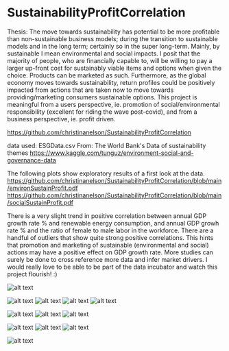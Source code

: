 # SustainabilityProfitCorrelation

Thesis: The move towards sustainability has potential to be more profitable than non-sustainable business models; during the transition to sustainable models and in the long term; certainly so in the super long-term. Mainly, by sustainable I mean environmental and social impacts. I posit that the majority of people, who are financially capable to, will be willing to pay a larger up-front cost for sustainably viable items and options when given the choice. Products can be marketed as such. Furthermore, as the global economy moves towards sustainability, return profiles could be positively impacted from actions that are taken now to move towards providing/marketing consumers sustainable options. This project is meaningful from a users perspective, ie. promotion of social/environmental responsibility (excellent for riding the wave post-covid), and from a business perspective, ie. profit driven.

https://github.com/christinanelson/SustainabilityProfitCorrelation

data used: ESGData.csv
From: The World Bank's Data of sustainability themes
https://www.kaggle.com/tunguz/environment-social-and-governance-data

The following plots show exploratory results of a first look at the data.
https://github.com/christinanelson/SustainabilityProfitCorrelation/blob/main/environSustainProfit.pdf
https://github.com/christinanelson/SustainabilityProfitCorrelation/blob/main/socialSustainProfit.pdf

There is a very slight trend in positive correlation between annual GDP growth rate % and renewable energy consumption, and annual GDP growh rate % and the ratio of female to male labor in the workforce. There are a handful of outliers that show quite strong positive correlations. This hints that promotion and marketing of sustainable (environmental and social) actions may have a positive effect on GDP growth rate. More studies can surely be done to cross reference more data and infer market drivers. I would really love to be able to be part of the data incubator and watch this project flourish! :)


![alt text](https://github.com/christinanelson/SustainabilityProfitCorrelation/blob/main/Plots/environSustainProfit.png?raw=true)

![alt text](https://github.com/christinanelson/SustainabilityProfitCorrelation/blob/main/Plots/environSustainProfit_highIncome.png?raw=true)
![alt text](https://github.com/christinanelson/SustainabilityProfitCorrelation/blob/main/Plots/environSustainProfit_lowIncome.png?raw=true)
![alt text](https://github.com/christinanelson/SustainabilityProfitCorrelation/blob/main/Plots/environSustainProfit_lowMidIncome.png?raw=true)
![alt text](https://github.com/christinanelson/SustainabilityProfitCorrelation/blob/main/Plots/environSustainProfit_uppMidIncome.png?raw=true)


![alt text](https://github.com/christinanelson/SustainabilityProfitCorrelation/blob/main/Plots/USA_GDP_timeseries_1961-2013.png?raw=true)
![alt text](https://github.com/christinanelson/SustainabilityProfitCorrelation/blob/main/Plots/boxplot-forecast-2013_USA_GDP.png?raw=true)
![alt text](https://github.com/christinanelson/SustainabilityProfitCorrelation/blob/main/Plots/USA_GDP_2014-2019_real.png?raw=true)


![alt text](https://github.com/christinanelson/SustainabilityProfitCorrelation/blob/main/Plots/USA_GDP_timeseries_1961-2009.png?raw=true)
![alt text](https://github.com/christinanelson/SustainabilityProfitCorrelation/blob/main/Plots/boxplot-forecast-2009_USA_GDP.png?raw=true)
![alt text](https://github.com/christinanelson/SustainabilityProfitCorrelation/blob/main/Plots/USA_GDP_2010-2019_real.png?raw=true)


![alt text](https://github.com/christinanelson/SustainabilityProfitCorrelation/blob/main/Plots/USA_GDP+RenewableEnergyConsumption_timeseries_1961-2019.png?raw=true)
